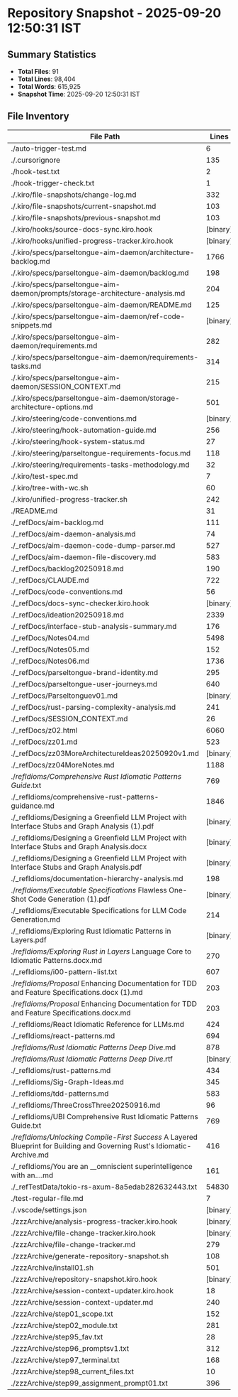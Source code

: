 # Repository Snapshot - 2025-09-20 12:50:31 IST

## Summary Statistics
- **Total Files**: 91
- **Total Lines**: 98,404
- **Total Words**: 615,925
- **Snapshot Time**: 2025-09-20 12:50:31 IST

## File Inventory

| File Path | Lines | Words | Size |
|-----------|-------|-------|------|
| ./auto-trigger-test.md | 6 | 37 | 226 |
| ./.cursorignore | 135 | 202 | 1.7K |
| ./hook-test.txt | 2 | 19 | 124 |
| ./hook-trigger-check.txt | 1 | 12 | 113 |
| ./.kiro/file-snapshots/change-log.md | 332 | 1047 | 8.0K |
| ./.kiro/file-snapshots/current-snapshot.md | 103 | 969 | 6.5K |
| ./.kiro/file-snapshots/previous-snapshot.md | 103 | 969 | 6.5K |
| ./.kiro/hooks/source-docs-sync.kiro.hook | [binary] | [binary] | 1.8K |
| ./.kiro/hooks/unified-progress-tracker.kiro.hook | [binary] | [binary] | 545 |
| ./.kiro/specs/parseltongue-aim-daemon/architecture-backlog.md | 1766 | 8881 | 72K |
| ./.kiro/specs/parseltongue-aim-daemon/backlog.md | 198 | 1427 | 12K |
| ./.kiro/specs/parseltongue-aim-daemon/prompts/storage-architecture-analysis.md | 204 | 881 | 7.2K |
| ./.kiro/specs/parseltongue-aim-daemon/README.md | 125 | 566 | 5.3K |
| ./.kiro/specs/parseltongue-aim-daemon/ref-code-snippets.md | [binary] | [binary] | 0 |
| ./.kiro/specs/parseltongue-aim-daemon/requirements.md | 282 | 3683 | 26K |
| ./.kiro/specs/parseltongue-aim-daemon/requirements-tasks.md | 314 | 2619 | 19K |
| ./.kiro/specs/parseltongue-aim-daemon/SESSION_CONTEXT.md | 215 | 1059 | 8.4K |
| ./.kiro/specs/parseltongue-aim-daemon/storage-architecture-options.md | 501 | 2147 | 17K |
| ./.kiro/steering/code-conventions.md | [binary] | [binary] | 0 |
| ./.kiro/steering/hook-automation-guide.md | 256 | 1274 | 11K |
| ./.kiro/steering/hook-system-status.md | 27 | 115 | 912 |
| ./.kiro/steering/parseltongue-requirements-focus.md | 118 | 742 | 5.6K |
| ./.kiro/steering/requirements-tasks-methodology.md | 32 | 132 | 1.1K |
| ./.kiro/test-spec.md | 7 | 38 | 217 |
| ./.kiro/tree-with-wc.sh | 60 | 411 | 2.7K |
| ./.kiro/unified-progress-tracker.sh | 242 | 1138 | 9.4K |
| ./README.md | 31 | 115 | 973 |
| ./_refDocs/aim-backlog.md | 111 | 694 | 5.4K |
| ./_refDocs/aim-daemon-analysis.md | 74 | 566 | 4.2K |
| ./_refDocs/aim-daemon-code-dump-parser.md | 527 | 1565 | 17K |
| ./_refDocs/aim-daemon-file-discovery.md | 583 | 1545 | 16K |
| ./_refDocs/backlog20250918.md | 190 | 773 | 5.9K |
| ./_refDocs/CLAUDE.md | 722 | 4120 | 32K |
| ./_refDocs/code-conventions.md | 56 | 290 | 2.0K |
| ./_refDocs/docs-sync-checker.kiro.hook | [binary] | [binary] | 1.5K |
| ./_refDocs/ideation20250918.md | 2339 | 8402 | 76K |
| ./_refDocs/interface-stub-analysis-summary.md | 176 | 1398 | 11K |
| ./_refDocs/Notes04.md | 5498 | 22845 | 201K |
| ./_refDocs/Notes05.md | 152 | 1560 | 11K |
| ./_refDocs/Notes06.md | 1736 | 33368 | 270K |
| ./_refDocs/parseltongue-brand-identity.md | 295 | 1296 | 9.8K |
| ./_refDocs/parseltongue-user-journeys.md | 640 | 2766 | 22K |
| ./_refDocs/Parseltonguev01.md | [binary] | [binary] | 0 |
| ./_refDocs/rust-parsing-complexity-analysis.md | 241 | 1172 | 8.4K |
| ./_refDocs/SESSION_CONTEXT.md | 26 | 120 | 830 |
| ./_refDocs/z02.html | 6060 | 295759 | 5.2M |
| ./_refDocs/zz01.md | 523 | 9178 | 66K |
| ./_refDocs/zz03MoreArchitectureIdeas20250920v1.md | [binary] | [binary] | 2.5M |
| ./_refDocs/zz04MoreNotes.md | 1188 | 14961 | 112K |
| ./_refIdioms/Comprehensive Rust Idiomatic Patterns Guide_.txt | 769 | 12536 | 90K |
| ./_refIdioms/comprehensive-rust-patterns-guidance.md | 1846 | 5140 | 51K |
| ./_refIdioms/Designing a Greenfield LLM Project with Interface Stubs and Graph Analysis (1).pdf | [binary] | [binary] | 81K |
| ./_refIdioms/Designing a Greenfield LLM Project with Interface Stubs and Graph Analysis.docx | [binary] | [binary] | 30K |
| ./_refIdioms/Designing a Greenfield LLM Project with Interface Stubs and Graph Analysis.pdf | [binary] | [binary] | 81K |
| ./_refIdioms/documentation-hierarchy-analysis.md | 198 | 1170 | 8.9K |
| ./_refIdioms/Executable Specifications_ Flawless One-Shot Code Generation (1).pdf | [binary] | [binary] | 83K |
| ./_refIdioms/Executable Specifications for LLM Code Generation.md | 214 | 4231 | 33K |
| ./_refIdioms/Exploring Rust Idiomatic Patterns in Layers.pdf | [binary] | [binary] | 613K |
| ./_refIdioms/Exploring Rust in Layers_ Language Core to Idiomatic Patterns.docx.md | 270 | 12621 | 97K |
| ./_refIdioms/i00-pattern-list.txt | 607 | 2069 | 18K |
| ./_refIdioms/Proposal_ Enhancing Documentation for TDD and Feature Specifications.docx (1).md | 203 | 3756 | 28K |
| ./_refIdioms/Proposal_ Enhancing Documentation for TDD and Feature Specifications.docx.md | 203 | 3756 | 28K |
| ./_refIdioms/React Idiomatic Reference for LLMs.md | 424 | 8120 | 58K |
| ./_refIdioms/react-patterns.md | 694 | 1980 | 20K |
| ./_refIdioms/Rust Idiomatic Patterns Deep Dive_.md | 878 | 12280 | 95K |
| ./_refIdioms/Rust Idiomatic Patterns Deep Dive_.rtf | [binary] | [binary] | 5.9M |
| ./_refIdioms/rust-patterns.md | 434 | 1302 | 12K |
| ./_refIdioms/Sig-Graph-Ideas.md | 345 | 1359 | 11K |
| ./_refIdioms/tdd-patterns.md | 583 | 1784 | 20K |
| ./_refIdioms/ThreeCrossThree20250916.md | 96 | 787 | 5.3K |
| ./_refIdioms/UBI Comprehensive Rust Idiomatic Patterns Guide.txt | 769 | 12536 | 90K |
| ./_refIdioms/Unlocking _Compile-First Success__ A Layered Blueprint for Building and Governing Rust's Idiomatic-Archive.md | 416 | 5927 | 47K |
| ./_refIdioms/You are an __omniscient superintelligence with an....md | 161 | 2182 | 16K |
| ./_refTestData/tokio-rs-axum-8a5edab282632443.txt | 54830 | 156578 | 1.6M |
| ./test-regular-file.md | 7 | 39 | 228 |
| ./.vscode/settings.json | [binary] | [binary] | 44 |
| ./zzzArchive/analysis-progress-tracker.kiro.hook | [binary] | [binary] | 867 |
| ./zzzArchive/file-change-tracker.kiro.hook | [binary] | [binary] | 1.1K |
| ./zzzArchive/file-change-tracker.md | 279 | 1182 | 9.2K |
| ./zzzArchive/generate-repository-snapshot.sh | 108 | 537 | 4.1K |
| ./zzzArchive/install01.sh | 501 | 1386 | 13K |
| ./zzzArchive/repository-snapshot.kiro.hook | [binary] | [binary] | 1.4K |
| ./zzzArchive/session-context-updater.kiro.hook | 18 | 123 | 1.3K |
| ./zzzArchive/session-context-updater.md | 240 | 1048 | 8.1K |
| ./zzzArchive/step01_scope.txt | 152 | 480 | 3.3K |
| ./zzzArchive/step02_module.txt | 281 | 861 | 8.3K |
| ./zzzArchive/step95_fav.txt | 28 | 29 | 242 |
| ./zzzArchive/step96_promptsv1.txt | 312 | 1445 | 9.9K |
| ./zzzArchive/step97_terminal.txt | 168 | 626 | 4.5K |
| ./zzzArchive/step98_current_files.txt | 10 | 10 | 218 |
| ./zzzArchive/step99_assignment_prompt01.txt | 396 | 1674 | 13K |
